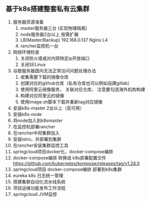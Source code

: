 ## 基于k8s搭建整套私有云集群
1. 服务器资源准备
    1. master服务器三台 (实现物理隔离)
    2. node服务器2台以上 按需扩展
    3. LB(Master/Backup)	192.168.0.137	Nginx L4
    4. rancher监控机一台
2. 网络环境检查
    1. 关闭防火墙或对内网特定ip开放端口
    2. 关闭SELinux
3. 谷歌服务器国内无法正常访问问题处理办法
    1. 收集需要下载的镜像仓库
    2. 创建对应的github仓库（私有仓库也可以例如自建gitlab）
    3. 使用阿里云镜像服务， 关联对应仓库， 注意要勾选海外机构构建
    4. 构建对应阿里云的镜像
    5. 使用image.sh脚本下载并重新tag对应镜像
3. 安装k8s-master 2台以上（高可用）
4. 安装k8s-node
5. 将node加入到k8smaster
6. 在监控机部署rancher
7. 在rancher中将集群加入
8. 安装istro，并部署到集群
9. 在rancher安装集群监控工具
10. springcloud项目docker化，docker-compose编排
11. docker-compose编排 转换成 k8s部署配置文件 https://github.com/kubernetes/kompose/releases/tag/v1.24.0
11. springcloud项目 docker-compose编排 部署到k8s集群
10. eureka k8s 日志统一管理
10. 搭建集群自动化流水线系统
11. 项目运维功能发布工作流程
12. springcloud JVM监控
